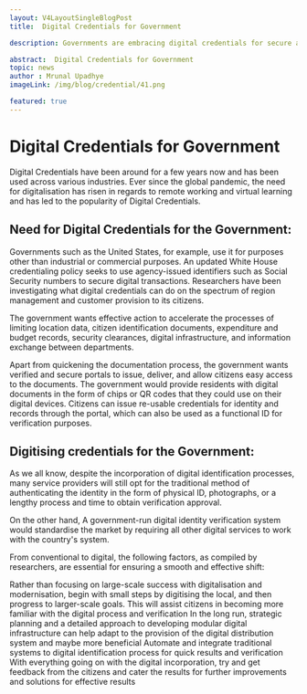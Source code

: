 ```yaml
---
layout: V4LayoutSingleBlogPost
title:  Digital Credentials for Government

description: Governments are embracing digital credentials for secure and efficient document issuance and citizen identification processes.

abstract:  Digital Credentials for Government
topic: news
author : Mrunal Upadhye
imageLink: /img/blog/credential/41.png

featured: true
---
```


#   Digital Credentials for Government

Digital Credentials have been around for a few years now and has been used across various industries. Ever since the global pandemic, the need for digitalisation has risen in regards to remote working and virtual learning and has led to the popularity of Digital Credentials.

## Need for Digital Credentials for the Government:

Governments such as the United States, for example, use it for purposes other than industrial or commercial purposes. An updated White House credentialing policy seeks to use agency-issued identifiers such as Social Security numbers to secure digital transactions. Researchers have been investigating what digital credentials can do on the spectrum of region management and customer provision to its citizens. 

The government wants effective action to accelerate the processes of limiting location data, citizen identification documents, expenditure and budget records, security clearances, digital infrastructure, and information exchange between departments.

Apart from quickening the documentation process, the government wants verified and secure portals to issue, deliver, and allow citizens easy access to the documents. The government would provide residents with digital documents in the form of chips or QR codes that they could use on their digital devices. Citizens can issue re-usable credentials for identity and records through the portal, which can also be used as a functional ID for verification purposes.

## Digitising credentials for the Government:

As we all know, despite the incorporation of digital identification processes, many service providers will still opt for the traditional method of authenticating the identity in the form of physical ID, photographs, or a lengthy process and time to obtain verification approval.

On the other hand, A government-run digital identity verification system would standardise the market by requiring all other digital services to work with the country's system.

From conventional to digital, the following factors, as compiled by researchers, are essential for ensuring a smooth and effective shift:

Rather than focusing on large-scale success with digitalisation and modernisation, begin with small steps by digitising the local, and then progress to larger-scale goals. This will assist citizens in becoming more familiar with the digital process and verification
In the long run, strategic planning and a detailed approach to developing modular digital infrastructure can help adapt to the provision of the digital distribution system and maybe more beneficial
Automate and integrate traditional systems to digital identification process for quick results and verification
With everything going on with the digital incorporation, try and get feedback from the citizens and cater the results for further improvements and solutions for effective results

